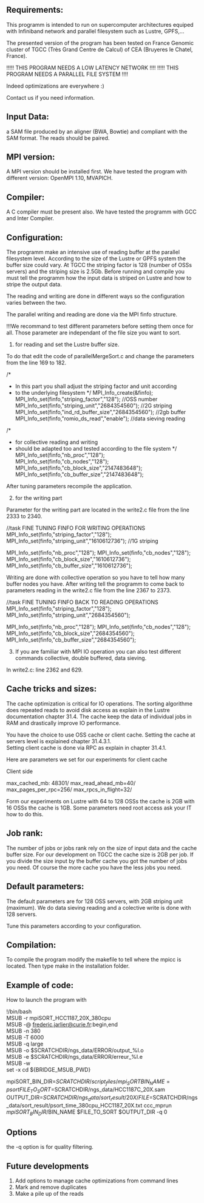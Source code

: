 Requirements:
-------------

This programm is intended to run on supercomputer architectures equiped with Infiniband network and parallel 
filesystem such as Lustre, GPFS,...

The presented version of the program has been tested on France Genomic cluster of TGCC (Très Grand Centre de Calcul) of CEA (Bruyeres le Chatel, France). 

!!!!! THIS PROGRAM NEEDS A LOW LATENCY NETWORK !!!!
!!!!! THIS PROGRAM NEEDS A PARALLEL FILE SYSTEM !!!!

Indeed optimizations are everywhere :)

Contact us if you need information.

Input Data:
----------

a SAM file produced by an aligner (BWA, Bowtie) and compliant with the SAM format. The reads should be paired.  

MPI version:
------------

A MPI version should be installed first. We have tested the program with different version: OpenMPI 1.10, MVAPICH.

Compiler: 
---------

A C compiler must be present also. We have tested the programm with GCC and Inter Compiler. 


Configuration:
--------------

The programm make an intensive use of reading buffer at the parallel filesystem level. 
According to the size of the Lustre or GPFS system the buffer size could vary. 
At TGCC the striping factor is 128 (number of OSSs servers) and the striping size is 2.5Gb. 
Before running and compile you must tell the programm how the input data is striped on Lustre and how to stripe the output data.

The reading and writing are done in different ways so the configuration varies between the two.

The parallel writing and reading are done via the MPI finfo structure. 

!!!We recommand to test different parameters before setting them once for all. 
Those parameter are independant of the file size you want to sort.    

1) for reading and set the Lustre buffer size.

To do that edit the code of parallelMergeSort.c and change the parameters from the line 169 to 182. 

/*
 * In this part you shall adjust the striping factor and unit according
 * to the underlying filesystem
 */
MPI_Info_create(&finfo);
MPI_Info_set(finfo,"striping_factor","128"); //OSS number 
MPI_Info_set(finfo,"striping_unit","2684354560"); //2G striping
MPI_Info_set(finfo,"ind_rd_buffer_size","2684354560"); //2gb buffer
MPI_Info_set(finfo,"romio_ds_read","enable"); //data sieving reading
		
/*
 * for collective reading and writing
 * should be adapted too and tested according to the file system
 */
MPI_Info_set(finfo,"nb_proc","128");
MPI_Info_set(finfo,"cb_nodes","128");
MPI_Info_set(finfo,"cb_block_size","2147483648"); 
MPI_Info_set(finfo,"cb_buffer_size","2147483648"); 

After tuning parameters recompile the application.
 
2) for the writing part

Parameter for the writing part are located in the write2.c file from the line 2333 to 2340. 

//task FINE TUNING FINFO FOR WRITING OPERATIONS
MPI_Info_set(finfo,"striping_factor","128");
MPI_Info_set(finfo,"striping_unit","1610612736"); //1G striping

MPI_Info_set(finfo,"nb_proc","128");
MPI_Info_set(finfo,"cb_nodes","128");
MPI_Info_set(finfo,"cb_block_size","1610612736"); 
MPI_Info_set(finfo,"cb_buffer_size","1610612736"); 

Writing are done with collective operation so you have to tell how many buffer nodes you have.
After writing tell the programm to come back to parameters reading in the write2.c file from the line 2367 to 2373.

//task FINE TUNING FINFO BACK TO READING OPERATIONS
MPI_Info_set(finfo,"striping_factor","128");
MPI_Info_set(finfo,"striping_unit","2684354560"); 

MPI_Info_set(finfo,"nb_proc","128");
MPI_Info_set(finfo,"cb_nodes","128");
MPI_Info_set(finfo,"cb_block_size","2684354560"); 
MPI_Info_set(finfo,"cb_buffer_size","2684354560"); 


3) If you are familiar with MPI IO operation you can also test different commands collective, double buffered, data sieving.

In write2.c: line 2362 and 629.
 

Cache tricks and sizes:
----------------------

The cache optimization is critical for IO operations. 
The sorting algorithme does repeated reads to avoid disk access as explain in the Lustre documentation chapter 31.4. 
The cache keep the data of individual jobs in RAM and drastically improve IO performance.

You have the choice to use OSS cache or client cache. Setting the cache at servers level is explained chapter 31.4.3.1.   
Setting client cache is done via RPC as explain in chapter 31.4.1.

Here are parameters we set for our experiments for client cache

Client side
 
max_cached_mb: 48301/
max_read_ahead_mb=40/
max_pages_per_rpc=256/
max_rpcs_in_flight=32/

Form our experiments on Lustre with 64 to 128 OSSs the cache is 2GB with 16 OSSs the cache is 1GB.
Some parameters need root access ask your IT how to do this.

Job rank:
---------

The number of jobs or jobs rank rely on the size of input data and the cache buffer size.
For our development on TGCC the cache size is 2GB per job. 
If you divide the size input by the buffer cache you got the number of jobs you need. 
Of course the more cache you have the less jobs you need.

Default parameters:
-------------------

The default parameters are for 128 OSS servers, with 2GB striping unit (maximum).
We do data sieving reading and a colective write is done with 128 servers.

Tune this parameters according to your configuration.


Compilation:
------------

To compile the program modify the makefile to tell where the mpicc is located. Then type make in the installation folder.


Example of code:
-----------------
How to launch the program with 


!/bin/bash                                                                                                                                                                     
MSUB -r mpiSORT_HCC1187_20X_380cpu                                                                                                                                      
MSUB -@ frederic.jarlier@curie.fr:begin,end                                                                                                                                    
MSUB -n 380                                                                                                                                                                    
MSUB -T 6000                                                                                                                                                                   
MSUB -q large                                                                                                                                                                  
MSUB -o $SCRATCHDIR/ngs_data/ERROR/output_%I.o                                                                                                        
MSUB -e $SCRATCHDIR/ngs_data/ERROR/erreur_%I.e                                                                                                        
MSUB -w                                                                                                                                                                        
set -x
cd ${BRIDGE_MSUB_PWD}

mpiSORT_BIN_DIR=$SCRATCHDIR/script_files/mpi_SORT
BIN_NAME=psort
FILE_TO_SORT=$SCRATCHDIR/ngs_data/HCC1187C_20X.sam
OUTPUT_DIR=$SCRATCHDIR/ngs_data/sort_result/20X/
FILE=$SCRATCHDIR/ngs_data/sort_result/psort_time_380cpu_HCC1187_20X.txt
ccc_mprun $mpiSORT_BIN_DIR/$BIN_NAME $FILE_TO_SORT $OUTPUT_DIR -q 0

Options 
-------

the -q option is for quality filtering.


Future developments
-------------------

1) Add options to manage cache optimizations from command lines
2) Mark and remove duplicates
3) Make a pile up of the reads 



